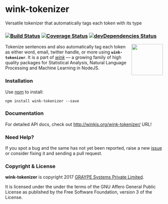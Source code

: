 # wink-tokenizer

Versatile tokenizer that automatically tags each token with its type

### [![Build Status](https://api.travis-ci.org/winkjs/wink-tokenizer.svg?branch=master)](https://travis-ci.org/winkjs/wink-tokenizer) [![Coverage Status](https://coveralls.io/repos/github/winkjs/wink-tokenizer/badge.svg?branch=master)](https://coveralls.io/github/winkjs/wink-tokenizer?branch=master) [![devDependencies Status](https://david-dm.org/winkjs/wink-tokenizer/dev-status.svg)](https://david-dm.org/winkjs/wink-tokenizer?type=dev)

[<img align="right" src="https://decisively.github.io/wink-logos/logo-title.png" width="100px" >](http://winkjs.org/)

Tokenize sentences and also automatically tag each token as either word, email, twitter handle, or more using **`wink-tokenizer`**. It is a part of _[wink](http://winkjs.org/)_ — a growing family of high quality packages for Statistical Analysis, Natural Language Processing and Machine Learning in NodeJS.

### Installation

Use [npm](https://www.npmjs.com/package/wink-tokenizer) to install:

    npm install wink-tokenizer --save


### Documentation
For detailed API docs, check out http://winkjs.org/wink-tokenizer/ URL!

### Need Help?

If you spot a bug and the same has not yet been reported, raise a new [issue](https://github.com/winkjs/wink-tokenizer/issues) or consider fixing it and sending a pull request.

### Copyright & License

**wink-tokenizer** is copyright 2017 [GRAYPE Systems Private Limited](http://graype.in/).

It is licensed under the under the terms of the GNU Affero General Public License as published by the Free
Software Foundation, version 3 of the License.
